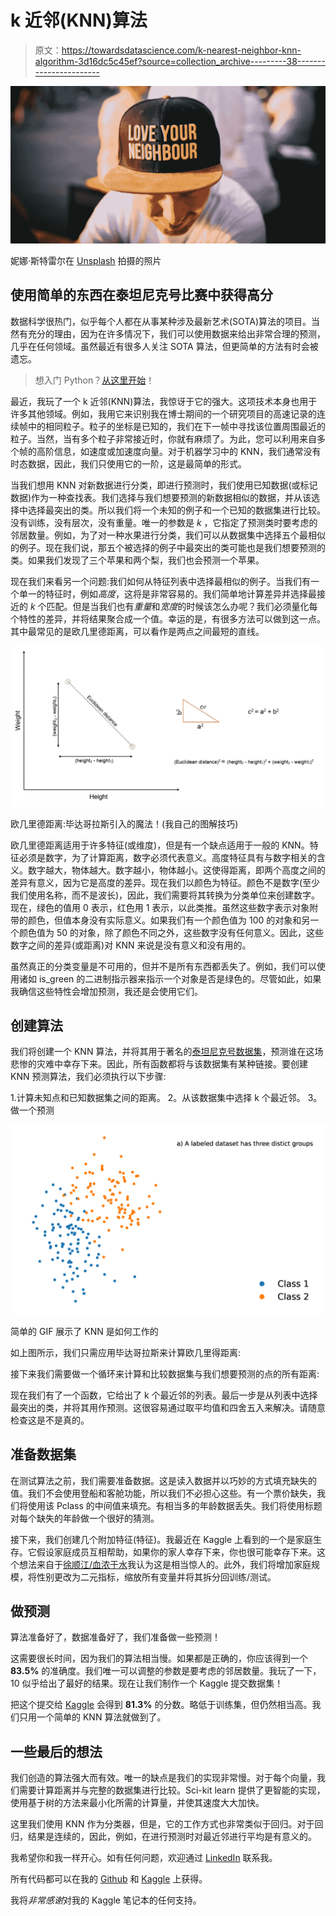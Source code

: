 # k 近邻(KNN)算法

> 原文：<https://towardsdatascience.com/k-nearest-neighbor-knn-algorithm-3d16dc5c45ef?source=collection_archive---------38----------------------->

![](img/9010982bd212b8bb09dfb8569b1ba7f9.png)

妮娜·斯特雷尔在 [Unsplash](https://unsplash.com/s/photos/neighbor?utm_source=unsplash&utm_medium=referral&utm_content=creditCopyText) 拍摄的照片

## 使用简单的东西在泰坦尼克号比赛中获得高分

数据科学很热门，似乎每个人都在从事某种涉及最新艺术(SOTA)算法的项目。当然有充分的理由，因为在许多情况下，我们可以使用数据来给出非常合理的预测，几乎在任何领域。虽然最近有很多人关注 SOTA 算法，但更简单的方法有时会被遗忘。

> 想入门 Python？[从这里开始](/master-python-in-10-minutes-a-day-ac32996b5ded)！

最近，我玩了一个 k 近邻(KNN)算法，我惊讶于它的强大。这项技术本身也用于许多其他领域。例如，我用它来识别我在博士期间的一个研究项目的高速记录的连续帧中的相同粒子。粒子的坐标是已知的，我们在下一帧中寻找该位置周围最近的粒子。当然，当有多个粒子非常接近时，你就有麻烦了。为此，您可以利用来自多个帧的高阶信息，如速度或加速度向量。对于机器学习中的 KNN，我们通常没有时态数据，因此，我们只使用它的一阶，这是最简单的形式。

当我们想用 KNN 对新数据进行分类，即进行预测时，我们使用已知数据(或标记数据)作为一种查找表。我们选择与我们想要预测的新数据相似的数据，并从该选择中选择最突出的类。所以我们将一个未知的例子和一个已知的数据集进行比较。没有训练，没有层次，没有重量。唯一的参数是 *k* ，它指定了预测类时要考虑的邻居数量。例如，为了对一种水果进行分类，我们可以从数据集中选择五个最相似的例子。现在我们说，那五个被选择的例子中最突出的类可能也是我们想要预测的类。如果我们发现了三个苹果和两个梨，我们也会预测一个苹果。

现在我们来看另一个问题:我们如何从特征列表中选择最相似的例子。当我们有一个单一的特征时，例如*高度*，这将是非常容易的。我们简单地计算差异并选择最接近的 *k* 个匹配。但是当我们也有*重量*和*宽度*的时候该怎么办呢？我们必须量化每个特性的差异，并将结果聚合成一个值。幸运的是，有很多方法可以做到这一点。其中最常见的是欧几里德距离，可以看作是两点之间最短的直线。

![](img/41edb852fcc4c208071e00406714ec0a.png)

欧几里德距离:毕达哥拉斯引入的魔法！(我自己的图解技巧)

欧几里德距离适用于许多特征(或维度)，但是有一个缺点适用于一般的 KNN。特征必须是数字，为了计算距离，数字必须代表意义。高度特征具有与数字相关的含义。数字越大，物体越大。数字越小，物体越小。这使得距离，即两个高度之间的差异有意义，因为它是高度的差异。现在我们以颜色为特征。颜色不是数字(至少我们使用名称，而不是波长)，因此，我们需要将其转换为分类单位来创建数字。现在，绿色的值用 0 表示，红色用 1 表示，以此类推。虽然这些数字表示对象附带的颜色，但值本身没有实际意义。如果我们有一个颜色值为 100 的对象和另一个颜色值为 50 的对象，除了颜色不同之外，这些数字没有任何意义。因此，这些数字之间的差异(或距离)对 KNN 来说是没有意义和没有用的。

虽然真正的分类变量是不可用的，但并不是所有东西都丢失了。例如，我们可以使用诸如 is_green 的二进制指示器来指示一个对象是否是绿色的。尽管如此，如果我确信这些特性会增加预测，我还是会使用它们。

## 创建算法

我们将创建一个 KNN 算法，并将其用于著名的[泰坦尼克号数据集](https://www.kaggle.com/c/titanic/discussion/182810)，预测谁在这场悲惨的灾难中幸存下来。因此，所有函数都将与该数据集有某种链接。要创建 KNN 预测算法，我们必须执行以下步骤:

1.计算未知点和已知数据集之间的距离。
2。从该数据集中选择 k 个最近邻。
3。做一个预测

![](img/60c7847e7ecb40e8bb18edd8aba75324.png)

简单的 GIF 展示了 KNN 是如何工作的

如上图所示，我们只需应用毕达哥拉斯来计算欧几里得距离:

接下来我们需要做一个循环来计算和比较数据集与我们想要预测的点的所有距离:

现在我们有了一个函数，它给出了 k 个最近邻的列表。最后一步是从列表中选择最突出的类，并将其用作预测。这很容易通过取平均值和四舍五入来解决。请随意检查这是不是真的。

## 准备数据集

在测试算法之前，我们需要准备数据。这是读入数据并以巧妙的方式填充缺失的值。我们不会使用登船和客舱功能，所以我们不必担心这些。有一个票价缺失，我们将使用该 Pclass 的中间值来填充。有相当多的年龄数据丢失。我们将使用标题对每个缺失的年龄做一个很好的猜测。

接下来，我们创建几个附加特征(特征)。我最近在 Kaggle 上看到的一个是家庭生存。它假设家庭成员互相帮助，如果你的家人幸存下来，你也很可能幸存下来。这个想法来自于[徐顺江/血浓于水](https://www.kaggle.com/shunjiangxu/blood-is-thicker-than-water-friendship-forever)我认为这是相当惊人的。此外，我们将增加家庭规模，将性别更改为二元指标，缩放所有变量并将其拆分回训练/测试。

## 做预测

算法准备好了，数据准备好了，我们准备做一些预测！

这需要很长时间，因为我们的算法相当慢。如果都是正确的，你应该得到一个 **83.5%** 的准确度。我们唯一可以调整的参数是要考虑的邻居数量。我玩了一下，10 似乎给出了最好的结果。现在让我们制作一个 Kaggle 提交数据集！

把这个提交给 [Kaggle](https://www.kaggle.com/c/titanic/discussion/182810) 会得到 **81.3%** 的分数。略低于训练集，但仍然相当高。我们只用一个简单的 KNN 算法就做到了。

## 一些最后的想法

我们创造的算法强大而有效。唯一的缺点是我们的实现非常慢。对于每个向量，我们需要计算距离并与完整的数据集进行比较。Sci-kit learn 提供了更智能的实现，使用基于树的方法来最小化所需的计算量，并使其速度大大加快。

这里我们使用 KNN 作为分类器，但是，它的工作方式也非常类似于回归。对于回归，结果是连续的，因此，例如，在进行预测时对最近邻进行平均是有意义的。

我希望你和我一样开心。如有任何问题，欢迎通过 [LinkedIn](https://www.linkedin.com/in/dennisbakhuis/) 联系我。

所有代码都可以在我的 [Github](https://github.com/dennisbakhuis/algorithms_from_scratch/tree/master/KNN) 和 [Kaggle](https://www.kaggle.com/dennisbakhuis/titanic-k-nearest-neighbor-knn-frmscratch-0-813) 上获得。

我将*非常感谢*对我的 Kaggle 笔记本的任何支持。